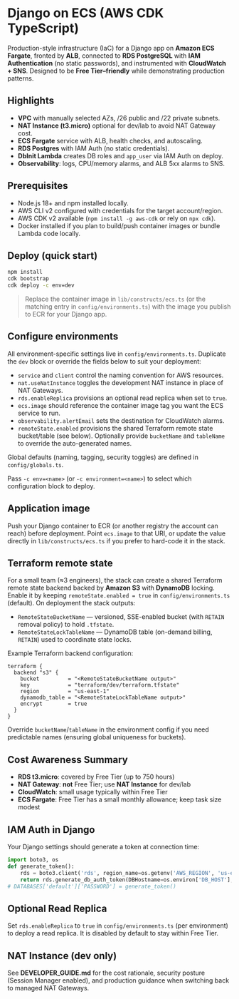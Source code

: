 # Django on ECS (AWS CDK TypeScript)

Production-style infrastructure (IaC) for a Django app on **Amazon ECS Fargate**, fronted by **ALB**, connected to **RDS PostgreSQL** with **IAM Authentication** (no static passwords), and instrumented with **CloudWatch + SNS**. Designed to be **Free Tier–friendly** while demonstrating production patterns.

## Highlights
- **VPC** with manually selected AZs, /26 public and /22 private subnets.
- **NAT Instance (t3.micro)** optional for dev/lab to avoid NAT Gateway cost.
- **ECS Fargate** service with ALB, health checks, and autoscaling.
- **RDS Postgres** with IAM Auth (no static credentials).
- **DbInit Lambda** creates DB roles and `app_user` via IAM Auth on deploy.
- **Observability**: logs, CPU/memory alarms, and ALB 5xx alarms to SNS.

## Prerequisites
- Node.js 18+ and npm installed locally.
- AWS CLI v2 configured with credentials for the target account/region.
- AWS CDK v2 available (`npm install -g aws-cdk` or rely on `npx cdk`).
- Docker installed if you plan to build/push container images or bundle Lambda code locally.

## Deploy (quick start)
```bash
npm install
cdk bootstrap
cdk deploy -c env=dev
```

> Replace the container image in `lib/constructs/ecs.ts` (or the matching entry in `config/environments.ts`) with the image you publish to ECR for your Django app.

## Configure environments
All environment-specific settings live in `config/environments.ts`. Duplicate the `dev` block or override the fields below to suit your deployment:
- `service` and `client` control the naming convention for AWS resources.
- `nat.useNatInstance` toggles the development NAT instance in place of NAT Gateways.
- `rds.enableReplica` provisions an optional read replica when set to `true`.
- `ecs.image` should reference the container image tag you want the ECS service to run.
- `observability.alertEmail` sets the destination for CloudWatch alarms.
- `remoteState.enabled` provisions the shared Terraform remote state bucket/table (see below). Optionally provide `bucketName` and `tableName` to override the auto-generated names.
  
Global defaults (naming, tagging, security toggles) are defined in `config/globals.ts`.

Pass `-c env=<name>` (or `-c environment=<name>`) to select which configuration block to deploy.

## Application image
Push your Django container to ECR (or another registry the account can reach) before deployment. Point `ecs.image` to that URI, or update the value directly in `lib/constructs/ecs.ts` if you prefer to hard-code it in the stack.

## Terraform remote state
For a small team (≈3 engineers), the stack can create a shared Terraform remote state backend backed by **Amazon S3** with **DynamoDB** locking. Enable it by keeping `remoteState.enabled = true` in `config/environments.ts` (default). On deployment the stack outputs:
- `RemoteStateBucketName` — versioned, SSE-enabled bucket (with `RETAIN` removal policy) to hold `.tfstate`.
- `RemoteStateLockTableName` — DynamoDB table (on-demand billing, `RETAIN`) used to coordinate state locks.

Example Terraform backend configuration:

```hcl
terraform {
  backend "s3" {
    bucket         = "<RemoteStateBucketName output>"
    key            = "terraform/dev/terraform.tfstate"
    region         = "us-east-1"
    dynamodb_table = "<RemoteStateLockTableName output>"
    encrypt        = true
  }
}
```

Override `bucketName`/`tableName` in the environment config if you need predictable names (ensuring global uniqueness for buckets).

## Cost Awareness Summary
- **RDS t3.micro**: covered by Free Tier (up to 750 hours)
- **NAT Gateway**: **not** Free Tier; use **NAT Instance** for dev/lab
- **CloudWatch**: small usage typically within Free Tier
- **ECS Fargate**: Free Tier has a small monthly allowance; keep task size modest

## IAM Auth in Django
Your Django settings should generate a token at connection time:
```python
import boto3, os
def generate_token():
    rds = boto3.client('rds', region_name=os.getenv('AWS_REGION', 'us-east-1'))
    return rds.generate_db_auth_token(DBHostname=os.environ['DB_HOST'], Port=5432, DBUsername=os.environ['DB_USER'])
# DATABASES['default']['PASSWORD'] = generate_token()
```

## Optional Read Replica
Set `rds.enableReplica` to `true` in `config/environments.ts` (per environment) to deploy a read replica. It is disabled by default to stay within Free Tier.

## NAT Instance (dev only)
See **DEVELOPER_GUIDE.md** for the cost rationale, security posture (Session Manager enabled), and production guidance when switching back to managed NAT Gateways.
